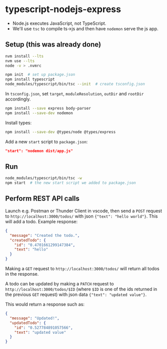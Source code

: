 # typescript-nodejs-express

- Node.js executes JavaScript, not TypeScript.
- We'll use `tsc` to compile ts->js and then have `nodemon` serve the js app.

## Setup (this was already done)

```bash
nvm install --lts
nvm use --lts
node -v > .nvmrc
```

```bash
npm init  # set up package.json
npm install typescript
node_modules/typescript/bin/tsc --init  # create tsconfig.json
```

In `tsconfig.json`, set `target`, `moduleResolution`, `outDir` and `rootDir` accordingly.

```bash
npm install --save express body-parser
npm install --save-dev nodemon
```

Install types:

```bash
npm install --save-dev @types/node @types/express
```

Add a new `start` script to `package.json`:

```json
"start": "nodemon dist/app.js"
```

## Run

```bash
node_modules/typescript/bin/tsc -w
npm start  # the new start script we added to package.json
```

## Perform REST API calls

Launch e.g. Postman or Thunder Client in vscode, then send a `POST` request to `http://localhost:3000/todos/` with json `{"text": "hello world"}`. This will add a todo. Example response:

```json
{
  "message": "Created the todo.",
  "createdTodo": {
    "id": "0.4701661299147384",
    "text": "hello"
  }
}
```

Making a `GET` request to `http://localhost:3000/todos/` will return all todos in the response.

A todo can be updated by making a `PATCH` request to `http://localhost:3000/todos/$ID` (where `$ID` is one of the ids returned in the previous `GET` request) with json data `{"text": "updated value"}`.

This would return a response such as:

```json
{
  "message": "Updated!",
  "updatedTodo": {
    "id": "0.527784891057566",
    "text": "updated value"
  }
}
```
